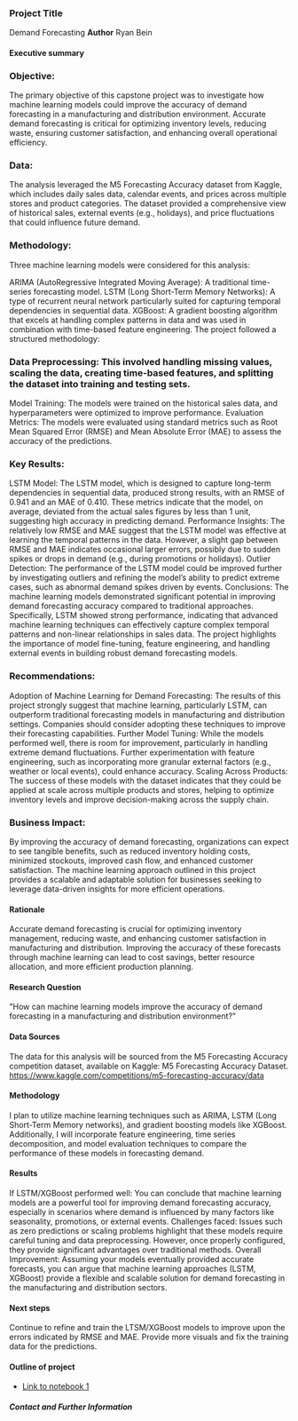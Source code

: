 ### Project Title
Demand Forecasting
**Author**
Ryan Bein
#### Executive summary
  ### Objective:
  The primary objective of this capstone project was to investigate how machine learning models could improve the accuracy of demand forecasting in a manufacturing and distribution environment. Accurate demand forecasting is critical for optimizing inventory levels, reducing waste, ensuring   customer satisfaction, and enhancing overall operational efficiency.
  
  ### Data:
  The analysis leveraged the M5 Forecasting Accuracy dataset from Kaggle, which includes daily sales data, calendar events, and prices across multiple stores and product categories. The dataset provided a comprehensive view of historical sales, external events (e.g., holidays), and price fluctuations that could influence future demand.
  
  ### Methodology:
  Three machine learning models were considered for this analysis:
  
  ARIMA (AutoRegressive Integrated Moving Average): A traditional time-series forecasting model.
  LSTM (Long Short-Term Memory Networks): A type of recurrent neural network particularly suited for capturing temporal dependencies in sequential data.
  XGBoost: A gradient boosting algorithm that excels at handling complex patterns in data and was used in combination with time-based feature engineering.
  The project followed a structured methodology:
  
  ### Data Preprocessing: This involved handling missing values, scaling the data, creating time-based features, and splitting the dataset into training and testing sets.
  Model Training: The models were trained on the historical sales data, and hyperparameters were optimized to improve performance.
  Evaluation Metrics: The models were evaluated using standard metrics such as Root Mean Squared Error (RMSE) and Mean Absolute Error (MAE) to assess the accuracy of the predictions.
  ### Key Results:
  LSTM Model: The LSTM model, which is designed to capture long-term dependencies in sequential data, produced strong results, with an RMSE of 0.941 and an MAE of 0.410. These metrics indicate that the model, on average, deviated from the actual sales figures by less than 1 unit, suggesting high accuracy in predicting demand.
  Performance Insights: The relatively low RMSE and MAE suggest that the LSTM model was effective at learning the temporal patterns in the data. However, a slight gap between RMSE and MAE indicates occasional larger errors, possibly due to sudden spikes or drops in demand (e.g., during promotions or holidays).
  Outlier Detection: The performance of the LSTM model could be improved further by investigating outliers and refining the model’s ability to predict extreme cases, such as abnormal demand spikes driven by events.
  Conclusions:
  The machine learning models demonstrated significant potential in improving demand forecasting accuracy compared to traditional approaches. Specifically, LSTM showed strong performance, indicating that advanced machine learning techniques can effectively capture complex temporal patterns and non-linear relationships in sales data. The project highlights the importance of model fine-tuning, feature engineering, and handling external events in building robust demand forecasting models.
  
  ### Recommendations:
  Adoption of Machine Learning for Demand Forecasting: The results of this project strongly suggest that machine learning, particularly LSTM, can outperform traditional forecasting models in manufacturing and distribution settings. Companies should consider adopting these techniques to improve their forecasting capabilities.
  Further Model Tuning: While the models performed well, there is room for improvement, particularly in handling extreme demand fluctuations. Further experimentation with feature engineering, such as incorporating more granular external factors (e.g., weather or local events), could enhance accuracy.
  Scaling Across Products: The success of these models with the dataset indicates that they could be applied at scale across multiple products and stores, helping to optimize inventory levels and improve decision-making across the supply chain.
  ### Business Impact:
  By improving the accuracy of demand forecasting, organizations can expect to see tangible benefits, such as reduced inventory holding costs, minimized stockouts, improved cash flow, and enhanced customer satisfaction. The machine learning approach outlined in this project provides a scalable and adaptable solution for businesses seeking to leverage data-driven insights for more efficient operations.

#### Rationale
Accurate demand forecasting is crucial for optimizing inventory management, reducing waste, and enhancing customer satisfaction in manufacturing and distribution. Improving the accuracy of these forecasts through machine learning can lead to cost savings, better resource allocation, and more efficient production planning.

#### Research Question
"How can machine learning models improve the accuracy of demand forecasting in a manufacturing and distribution environment?"

#### Data Sources
The data for this analysis will be sourced from the M5 Forecasting Accuracy competition dataset, available on Kaggle: M5 Forecasting Accuracy Dataset. https://www.kaggle.com/competitions/m5-forecasting-accuracy/data

#### Methodology
I plan to utilize machine learning techniques such as ARIMA, LSTM (Long Short-Term Memory networks), and gradient boosting models like XGBoost. Additionally, I will incorporate feature engineering, time series decomposition, and model evaluation techniques to compare the performance of these models in forecasting demand.

#### Results
If LSTM/XGBoost performed well: You can conclude that machine learning models are a powerful tool for improving demand forecasting accuracy, especially in scenarios where demand is influenced by many factors like seasonality, promotions, or external events.
Challenges faced: Issues such as zero predictions or scaling problems highlight that these models require careful tuning and data preprocessing. However, once properly configured, they provide significant advantages over traditional methods.
Overall Improvement: Assuming your models eventually provided accurate forecasts, you can argue that machine learning approaches (LSTM, XGBoost) provide a flexible and scalable solution for demand forecasting in the manufacturing and distribution sectors.

#### Next steps
Continue to refine and train the LTSM/XGBoost models to improve upon the errors indicated by RMSE and MAE.
Provide more visuals and fix the training data for the predictions.

#### Outline of project

- [Link to notebook 1](Capstone20_with_Sampling.ipynb)

##### Contact and Further Information

